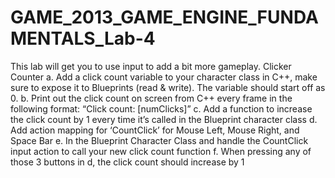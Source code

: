 # GAME_2013_GAME_ENGINE_FUNDAMENTALS_Lab-4
This lab will get you to use input to add a bit more gameplay.
Clicker Counter
a.	Add a click count variable to your character class in C++, make sure to expose it to Blueprints (read & write). The variable should start off as 0.
b.	Print out the click count on screen from C++ every frame in the following format: “Click count: [numClicks]” 
c.	Add a function to increase the click count by 1 every time it’s called in the Blueprint character class
d.	Add action mapping for ‘CountClick’ for Mouse Left, Mouse Right, and Space Bar
e.	In the Blueprint Character Class and handle the CountClick input action to call your new click count function
f.	When pressing any of those 3 buttons in d, the click count should increase by 1
